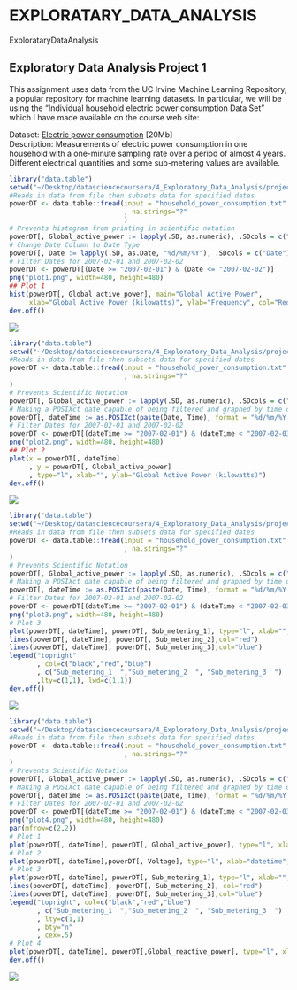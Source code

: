 # EXPLORATARY_DATA_ANALYSIS
ExplorataryDataAnalysis
## Exploratory Data Analysis Project 1

This assignment uses data from the UC Irvine Machine Learning Repository, a popular repository for machine learning datasets. In particular, we will be using the “Individual household electric power consumption Data Set” which I have made available on the course web site:

Dataset:
[Electric power consumption](https://d396qusza40orc.cloudfront.net/exdata%2Fdata%2Fhousehold_power_consumption.zip) [20Mb]
</br>Description: Measurements of electric power consumption in one household with a one-minute sampling rate over a period of almost 4 years. Different electrical quantities and some sub-metering values are available.
```R
library("data.table")
setwd("~/Desktop/datasciencecoursera/4_Exploratory_Data_Analysis/project/data")
#Reads in data from file then subsets data for specified dates
powerDT <- data.table::fread(input = "household_power_consumption.txt"
                             , na.strings="?"
                             )
# Prevents histogram from printing in scientific notation
powerDT[, Global_active_power := lapply(.SD, as.numeric), .SDcols = c("Global_active_power")]
# Change Date Column to Date Type
powerDT[, Date := lapply(.SD, as.Date, "%d/%m/%Y"), .SDcols = c("Date")]
# Filter Dates for 2007-02-01 and 2007-02-02
powerDT <- powerDT[(Date >= "2007-02-01") & (Date <= "2007-02-02")]
png("plot1.png", width=480, height=480)
## Plot 1
hist(powerDT[, Global_active_power], main="Global Active Power", 
     xlab="Global Active Power (kilowatts)", ylab="Frequency", col="Red")
dev.off()
```
![](https://github.com/mGalarnyk/datasciencecoursera/blob/master/4_Exploratory_Data_Analysis/project1/plot1.png)
```R
library("data.table")
setwd("~/Desktop/datasciencecoursera/4_Exploratory_Data_Analysis/project/data")
#Reads in data from file then subsets data for specified dates
powerDT <- data.table::fread(input = "household_power_consumption.txt"
                             , na.strings="?"
)
# Prevents Scientific Notation
powerDT[, Global_active_power := lapply(.SD, as.numeric), .SDcols = c("Global_active_power")]
# Making a POSIXct date capable of being filtered and graphed by time of day
powerDT[, dateTime := as.POSIXct(paste(Date, Time), format = "%d/%m/%Y %H:%M:%S")]
# Filter Dates for 2007-02-01 and 2007-02-02
powerDT <- powerDT[(dateTime >= "2007-02-01") & (dateTime < "2007-02-03")]
png("plot2.png", width=480, height=480)
## Plot 2
plot(x = powerDT[, dateTime]
     , y = powerDT[, Global_active_power]
     , type="l", xlab="", ylab="Global Active Power (kilowatts)")
dev.off()
```
![](https://github.com/mGalarnyk/datasciencecoursera/blob/master/4_Exploratory_Data_Analysis/project1/plot2.png)
```R
library("data.table")
setwd("~/Desktop/datasciencecoursera/4_Exploratory_Data_Analysis/project/data")
#Reads in data from file then subsets data for specified dates
powerDT <- data.table::fread(input = "household_power_consumption.txt"
                             , na.strings="?"
)
# Prevents Scientific Notation
powerDT[, Global_active_power := lapply(.SD, as.numeric), .SDcols = c("Global_active_power")]
# Making a POSIXct date capable of being filtered and graphed by time of day
powerDT[, dateTime := as.POSIXct(paste(Date, Time), format = "%d/%m/%Y %H:%M:%S")]
# Filter Dates for 2007-02-01 and 2007-02-02
powerDT <- powerDT[(dateTime >= "2007-02-01") & (dateTime < "2007-02-03")]
png("plot3.png", width=480, height=480)
# Plot 3
plot(powerDT[, dateTime], powerDT[, Sub_metering_1], type="l", xlab="", ylab="Energy sub metering")
lines(powerDT[, dateTime], powerDT[, Sub_metering_2],col="red")
lines(powerDT[, dateTime], powerDT[, Sub_metering_3],col="blue")
legend("topright"
       , col=c("black","red","blue")
       , c("Sub_metering_1  ","Sub_metering_2  ", "Sub_metering_3  ")
       ,lty=c(1,1), lwd=c(1,1))
dev.off()
```
![](https://github.com/mGalarnyk/datasciencecoursera/blob/master/4_Exploratory_Data_Analysis/project1/plot3.png)
```R
library("data.table")
setwd("~/Desktop/datasciencecoursera/4_Exploratory_Data_Analysis/project/data")
#Reads in data from file then subsets data for specified dates
powerDT <- data.table::fread(input = "household_power_consumption.txt"
                             , na.strings="?"
)
# Prevents Scientific Notation
powerDT[, Global_active_power := lapply(.SD, as.numeric), .SDcols = c("Global_active_power")]
# Making a POSIXct date capable of being filtered and graphed by time of day
powerDT[, dateTime := as.POSIXct(paste(Date, Time), format = "%d/%m/%Y %H:%M:%S")]
# Filter Dates for 2007-02-01 and 2007-02-02
powerDT <- powerDT[(dateTime >= "2007-02-01") & (dateTime < "2007-02-03")]
png("plot4.png", width=480, height=480)
par(mfrow=c(2,2))
# Plot 1
plot(powerDT[, dateTime], powerDT[, Global_active_power], type="l", xlab="", ylab="Global Active Power")
# Plot 2
plot(powerDT[, dateTime],powerDT[, Voltage], type="l", xlab="datetime", ylab="Voltage")
# Plot 3
plot(powerDT[, dateTime], powerDT[, Sub_metering_1], type="l", xlab="", ylab="Energy sub metering")
lines(powerDT[, dateTime], powerDT[, Sub_metering_2], col="red")
lines(powerDT[, dateTime], powerDT[, Sub_metering_3],col="blue")
legend("topright", col=c("black","red","blue")
       , c("Sub_metering_1  ","Sub_metering_2  ", "Sub_metering_3  ")
       , lty=c(1,1)
       , bty="n"
       , cex=.5) 
# Plot 4
plot(powerDT[, dateTime], powerDT[,Global_reactive_power], type="l", xlab="datetime", ylab="Global_reactive_power")
dev.off()
```
![](https://github.com/mGalarnyk/datasciencecoursera/blob/master/4_Exploratory_Data_Analysis/project1/plot4.png)
